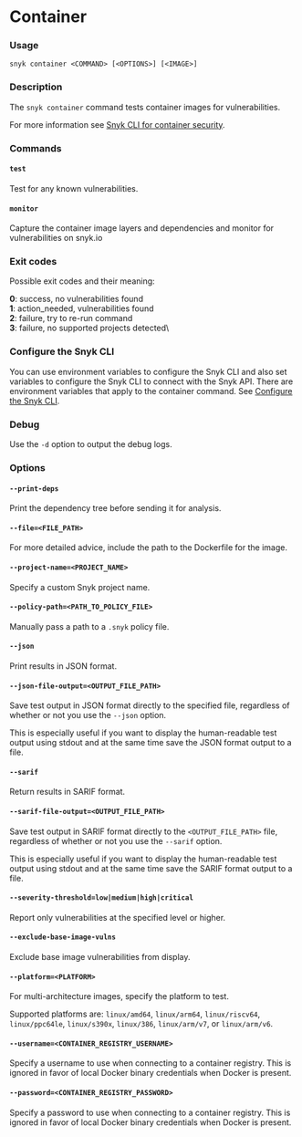 # Container

### Usage

`snyk container <COMMAND> [<OPTIONS>] [<IMAGE>]`

### Description

The `snyk container` command tests container images for vulnerabilities.

For more information see [Snyk CLI for container security](https://docs.snyk.io/products/snyk-container/snyk-cli-for-container-security).

### Commands

#### `test`

Test for any known vulnerabilities.

#### `monitor`

Capture the container image layers and dependencies and monitor for vulnerabilities on snyk.io

### Exit codes

Possible exit codes and their meaning:

**0**: success, no vulnerabilities found\
**1**: action\_needed, vulnerabilities found\
**2**: failure, try to re-run command\
**3**: failure, no supported projects detected\\

### Configure the Snyk CLI

You can use environment variables to configure the Snyk CLI and also set variables to configure the Snyk CLI to connect with the Snyk API. There are environment variables that apply to the container command. See [Configure the Snyk CLI](https://docs.snyk.io/features/snyk-cli/configure-the-snyk-cli).

### Debug

Use the `-d` option to output the debug logs.

### Options

#### `--print-deps`

Print the dependency tree before sending it for analysis.

#### `--file=<FILE_PATH>`

For more detailed advice, include the path to the Dockerfile for the image.

#### `--project-name=<PROJECT_NAME>`

Specify a custom Snyk project name.

#### `--policy-path=<PATH_TO_POLICY_FILE>`

Manually pass a path to a `.snyk` policy file.

#### `--json`

Print results in JSON format.

#### `--json-file-output=<OUTPUT_FILE_PATH>`

Save test output in JSON format directly to the specified file, regardless of whether or not you use the `--json` option.

This is especially useful if you want to display the human-readable test output using stdout and at the same time save the JSON format output to a file.

#### `--sarif`

Return results in SARIF format.

#### `--sarif-file-output=<OUTPUT_FILE_PATH>`

Save test output in SARIF format directly to the `<OUTPUT_FILE_PATH>` file, regardless of whether or not you use the `--sarif` option.

This is especially useful if you want to display the human-readable test output using stdout and at the same time save the SARIF format output to a file.

#### `--severity-threshold=low|medium|high|critical`

Report only vulnerabilities at the specified level or higher.

#### `--exclude-base-image-vulns`

Exclude base image vulnerabilities from display.

#### `--platform=<PLATFORM>`

For multi-architecture images, specify the platform to test.

Supported platforms are: `linux/amd64`, `linux/arm64`, `linux/riscv64`, `linux/ppc64le`, `linux/s390x`, `linux/386`, `linux/arm/v7`, or `linux/arm/v6`.

#### `--username=<CONTAINER_REGISTRY_USERNAME>`

Specify a username to use when connecting to a container registry. This is ignored in favor of local Docker binary credentials when Docker is present.

#### `--password=<CONTAINER_REGISTRY_PASSWORD>`

Specify a password to use when connecting to a container registry. This is ignored in favor of local Docker binary credentials when Docker is present.
